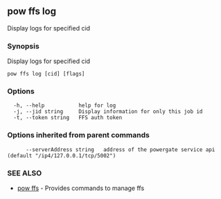 ## pow ffs log

Display logs for specified cid

### Synopsis

Display logs for specified cid

```
pow ffs log [cid] [flags]
```

### Options

```
  -h, --help           help for log
  -j, --jid string     Display information for only this job id
  -t, --token string   FFS auth token
```

### Options inherited from parent commands

```
      --serverAddress string   address of the powergate service api (default "/ip4/127.0.0.1/tcp/5002")
```

### SEE ALSO

* [pow ffs](pow_ffs.md)	 - Provides commands to manage ffs

